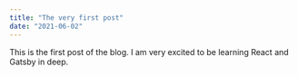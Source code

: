 ```yaml
---
title: "The very first post"
date: "2021-06-02" 
---
```


This is the first post of the blog. I am very excited to be learning React and Gatsby in deep.